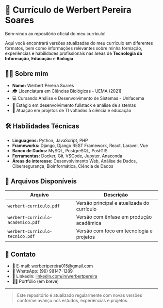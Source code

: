 # 📄 Currículo de Werbert Pereira Soares

Bem-vindo ao repositório oficial do meu currículo!

Aqui você encontrará versões atualizadas do meu currículo em diferentes formatos, bem como informações relevantes sobre minha formação, experiências e habilidades profissionais nas áreas de **Tecnologia da Informação**, **Educação** e **Biologia**.

## 🧑‍💼 Sobre mim

- **Nome:** Werbert Pereira Soares  
- 🎓 Licenciatura em Ciências Biológicas - UEMA (2021)  
- 💻 Cursando Análise e Desenvolvimento de Sistemas - Unifacema  
- 🧪 Estágio em desenvolvimento fullstack e análise de sistemas  
- 📍 Atuação em projetos de TI voltados à ciência e educação

## 🛠️ Habilidades Técnicas

- **Linguagens:** Python, JavaScript, PHP  
- **Frameworks:** Django, Django REST Framework, React, Laravel, Vue  
- **Banco de Dados:** MySQL, PostgreSQL, PostGIS  
- **Ferramentas:** Docker, Git, VSCode, Jupyter, Anaconda  
- **Áreas de interesse:** Desenvolvimento Web, Análise de Dados, Cibersegurança, Bioinformática, Ciência de Dados

## 📁 Arquivos Disponíveis

| Arquivo                      | Descrição                                    |
|-----------------------------|----------------------------------------------|
| `werbert-curriculo.pdf`     | Versão principal e atualizada do currículo   |
| `werbert-curriculo-academico.pdf` | Versão com ênfase em produção acadêmica     |
| `werbert-curriculo-tecnico.pdf`   | Versão com foco em tecnologia e projetos     |

## 🔗 Contato

- 📧 E-mail: [werbertpereira015@gmail.com](mailto:werbertpereira015@gmail.com)  
- 📱 WhatsApp: (99) 98147-1289  
- 💼 LinkedIn: [linkedin.com/in/werbertpereira](https://www.linkedin.com/in/werbert-pereira-86a993288)  
- 🧑‍💻 Portfólio (em breve)

---

> Este repositório é atualizado regularmente com novas versões conforme avanço nos estudos, experiências e projetos.

